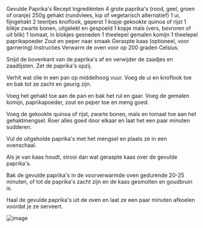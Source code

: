 Gevulde Paprika's Recept
Ingrediënten
4 grote paprika's (rood, geel, groen of oranje)
250g gehakt (rundvlees, kip of vegetarisch alternatief)
1 ui, fijngehakt
2 teentjes knoflook, geperst
1 kopje gekookte quinoa of rijst
1 blikje zwarte bonen, uitgelekt en gespoeld
1 kopje maïs (vers, bevroren of uit blik)
1 tomaat, in blokjes gesneden
1 theelepel gemalen komijn
1 theelepel paprikapoeder
Zout en peper naar smaak
Geraspte kaas (optioneel, voor garnering)
Instructies
Verwarm de oven voor op 200 graden Celsius.

Snijd de bovenkant van de paprika's af en verwijder de zaadjes en zaadlijsten. Zet de paprika's opzij.

Verhit wat olie in een pan op middelhoog vuur. Voeg de ui en knoflook toe en bak tot ze zacht en geurig zijn.

Voeg het gehakt toe aan de pan en bak het rul en gaar. Voeg de gemalen komijn, paprikapoeder, zout en peper toe en meng goed.

Voeg de gekookte quinoa of rijst, zwarte bonen, maïs en tomaat toe aan het gehaktmengsel. Roer alles goed door elkaar en laat het een paar minuten sudderen.

Vul de uitgeholde paprika's met het mengsel en plaats ze in een ovenschaal.

Als je van kaas houdt, strooi dan wat geraspte kaas over de gevulde paprika's.

Bak de gevulde paprika's in de voorverwarmde oven gedurende 20-25 minuten, of tot de paprika's zacht zijn en de kaas gesmolten en goudbruin is.

Haal de gevulde paprika's uit de oven en laat ze een paar minuten afkoelen voordat je ze serveert.

![image](https://github.com/Matthijs2211/skil_markdown_les/assets/144898602/225cf4aa-1536-4a04-9a39-e406d7826791)
